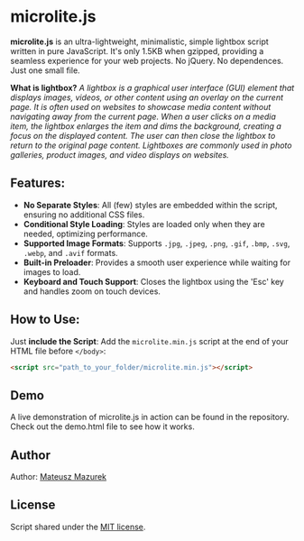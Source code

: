 # microlite.js

**microlite.js** is an ultra-lightweight, minimalistic, simple lightbox script written in pure JavaScript. It's only 1.5KB when gzipped, providing a seamless experience for your web projects. No jQuery. No dependences. Just one small file.

**What is lightbox?** *A lightbox is a graphical user interface (GUI) element that displays images, videos, or other content using an overlay on the current page. It is often used on websites to showcase media content without navigating away from the current page. When a user clicks on a media item, the lightbox enlarges the item and dims the background, creating a focus on the displayed content. The user can then close the lightbox to return to the original page content. Lightboxes are commonly used in photo galleries, product images, and video displays on websites.*

## Features:
- **No Separate Styles**: All (few) styles are embedded within the script, ensuring no additional CSS files.
- **Conditional Style Loading**: Styles are loaded only when they are needed, optimizing performance.
- **Supported Image Formats**: Supports `.jpg`, `.jpeg`, `.png`, `.gif`, `.bmp`, `.svg`, `.webp`, and `.avif` formats.
- **Built-in Preloader**: Provides a smooth user experience while waiting for images to load.
- **Keyboard and Touch Support**: Closes the lightbox using the 'Esc' key and handles zoom on touch devices.

## How to Use:
Just **include the Script**: Add the `microlite.min.js` script at the end of your HTML file before `</body>`:
```html
<script src="path_to_your_folder/microlite.min.js"></script>
```

## Demo
A live demonstration of microlite.js in action can be found in the repository. Check out the demo.html file to see how it works.

## Author
Author: [Mateusz Mazurek](https://mateuszmazurek.pl/)

## License
Script shared under the [MIT license](LICENSE).

